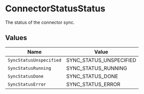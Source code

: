 # ConnectorStatusStatus

 The status of the connector sync.



## Values

| Name                    | Value                   |
| ----------------------- | ----------------------- |
| `SyncStatusUnspecified` | SYNC_STATUS_UNSPECIFIED |
| `SyncStatusRunning`     | SYNC_STATUS_RUNNING     |
| `SyncStatusDone`        | SYNC_STATUS_DONE        |
| `SyncStatusError`       | SYNC_STATUS_ERROR       |